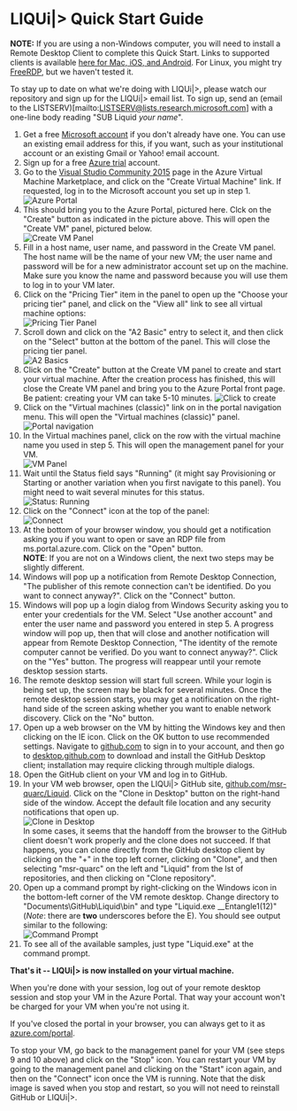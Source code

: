 # LIQUi|> Quick Start Guide

**NOTE:** If you are using a non-Windows computer, you will need to install a Remote Desktop Client to complete this Quick Start.
Links to supported clients is available [here for Mac, iOS, and Android](https://technet.microsoft.com/en-us/library/dn473009.aspx).
For Linux, you might try [FreeRDP](http://www.freerdp.com/), but we haven't tested it.

To stay up to date on what we're doing with LIQUi|>, please watch our repository and sign up for the LIQUi|> email list.
To sign up, send an (email to the LISTSERV)[mailto:LISTSERV@lists.research.microsoft.com] with a one-line body reading "SUB Liquid *your name*".

1. Get a free <a href="http://windows.microsoft.com/en-US/windows-live/sign-up-create-account-how" target="_blank">Microsoft account</a> if you don't already have one. You can use an existing email address for this, if you want, such as your institutional account or an existing Gmail or Yahoo! email account.
2. Sign up for a free <a href="https://azure.microsoft.com/en-us/pricing/free-trial/" target="_blank">Azure trial</a> account.
3. Go to the <a href="http://azure.microsoft.com/en-us/marketplace/partners/microsoft/visualstudiocommunity2015withazuresdk27onwindowsserver2012r2/" target="_blank">Visual Studio Community 2015</a> page in the Azure Virtual Machine Marketplace, and click on the "Create Virtual Machine" link. If requested, log in to the Microsoft account you set up in step 1.  
![Azure Portal](/img/CreateVM.jpg)
4. This should bring you to the Azure Portal, pictured here. Clck on the "Create" button as indicated in the picture above. This will open the "Create VM" panel, pictured below.  
![Create VM Panel](/img/CreateVMPanel.jpg)
5. Fill in a host name, user name, and password in the Create VM panel. The host name will be the name of your new VM; the user name and password will be for a new administrator account set up on the machine. Make sure you know the name and password because you will use them to log in to your VM later.
6. Click on the "Pricing Tier" item in the panel to open up the "Choose your pricing tier" panel, and click on the "View all" link to see all virtual machine options:  
![Pricing Tier Panel](/img/PricingTierPanel.jpg)
7. Scroll down and click on the "A2 Basic" entry to select it, and then click on the "Select" button at the bottom of the panel. This will close the pricing tier panel.  
![A2 Basics](/img/SelectA2Basic.jpg)
8. Click on the "Create" button at the Create VM panel to create and start your virtual machine. After the creation process has finished, this will close the Create VM panel and bring you to the Azure Portal front page. Be patient: creating your VM can take 5-10 minutes.
![Click to create](/img/ClickToCreate.jpg)
9. Click on the "Virtual machines (classic)" link on in the portal navigation menu. This will open the "Virtual machines (classic)" panel.  
![Portal navigation](/img/PortalNav.jpg)
10. In the Virtual machines panel, click on the row with the virtual machine name you used in step 5. This will open the management panel for your VM.  
![VM Panel](/img/VMPanel.jpg)
11. Wait until the Status field says "Running" (it might say Provisioning or Starting or another variation when you first navigate to this panel).
You might need to wait several minutes for this status.  
![Status: Running](/img/StatusRunning.jpg)
12. Click on the "Connect" icon at the top of the panel:  
![Connect](/img/Connect.jpg)
13. At the bottom of your browser window, you should get a notification asking you if you want to open or save an RDP file from ms.portal.azure.com. Click on the "Open" button.  
**NOTE**: If you are not on a Windows client, the next two steps may be slightly different.
14. Windows will pop up a notification from Remote Desktop Connection, "The publisher of this remote connection can't be identified. Do you want to connect anyway?". Click on the "Connect" button.
15. Windows will pop up a login dialog from Windows Security asking you to enter your credentials for the VM. Select "Use another account" and enter the user name and password you entered in step 5. A progress window will pop up, then that will close and another notification will appear from Remote Desktop Connection, "The identity of the remote computer cannot be verified. Do you want to connect anyway?". Click on the "Yes" button. The progress will reappear until your remote desktop session starts.
16. The remote desktop session will start full screen. While your login is being set up, the screen may be black for several minutes. Once the remote desktop session starts, you may get a notification on the right-hand side of the screen asking whether you want to enable network discovery. Click on the "No" button.
17. Open up a web browser on the VM by hitting the Windows key and then clicking on the IE icon. Click on the OK button to use recommended settings. Navigate to <a href="http://github.com" target="_blank">github.com</a> to sign in to your account, and then go to <a href="http://desktop.github.com/" target="_blank">desktop.github.com</a> to download and install the GitHub Desktop client; installation may require clicking through multiple dialogs. 
18. Open the GitHub client on your VM and log in to GitHub.
19. In your VM web browser, open the LIQUi|> GitHub site, <a href="https://github.com/msr-quarc/Liquid" target="_blank">github.com/msr-quarc/Liquid</a>. Click on the "Clone in Desktop" button on the right-hand side of the window. Accept the default file location and any security notifications that open up.  
![Clone in Desktop](/img/CloneInDesktop.jpg)  
    In some cases, it seems that the handoff from the browser to the GitHub client doesn't work properly and the clone does not succeed. If that happens, you can clone directly from the GitHub desktop client by clicking on the "+" in the top left corner, clicking on "Clone", and then selecting "msr-quarc" on the left and "Liquid" from the lst of repositories, and then clicking on "Clone repository".
20. Open up a command prompt by right-clicking on the Windows icon in the bottom-left corner of the VM remote desktop. Change directory to "Documents\GitHub\Liquid\bin" and type "Liquid.exe __Entangle1(12)" (*Note*: there are **two** underscores before the E). You should see output similar to the following:  
![Command Prompt](/img/Command.jpg)
21. To see all of the available samples, just type "Liquid.exe" at the command prompt.

**That's it -- LIQUi|> is now installed on your virtual machine.**

When you're done with your session, log out of your remote desktop session and stop your VM in the Azure Portal.
That way your account won't be charged for your VM when you're not using it.

If you've closed the portal in your browser, you can always get to it as <a href="http://azure.com/portal" target="_blank">azure.com/portal</a>.

To stop your VM, go back to the management panel for your VM (see steps 9 and 10 above) and click on the "Stop" icon.
You can restart your VM by going to the management panel and clicking on the "Start" icon again, and then on the "Connect" icon once the VM is running.
Note that the disk image is saved when you stop and restart, so you will not need to reinstall GitHub or LIQUi|>.

